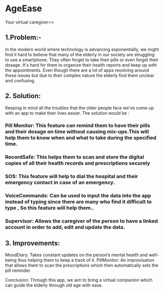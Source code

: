 # AgeEase
Your virtual caregiver>>
## 1.Problem:-  
In the modern world where technology is advancing exponentially, we might find it hard to believe that many of the elderly in our society are struggling to use a smartphone. They often forget to take their pills or even forget their dosage. It's hard for them to organize their health reports and keep up with the appointments. Even though there are a lot of apps revolving around these issues but due to their complex nature the elderly find them unclear and confusing. 

## 2. Solution: 
Keeping in mind all the troubles that the older people face we’ve come up with an app to make their lives easier. The solution would be :
### Pill Monitor: This feature can remind them to have their pills and their dosage on time without causing mix-ups.This will help them to know when and what to take during the specified time.
### RecordSafe: This helps them to scan and store the digital copies of all their health records and prescriptions securely 
### SOS: This feature will help to  dial the hospital and their emergency contact in case of an emergency.
### VoiceCommands: Can be used to input the data into the app instead of typing since there are many who find it difficult to type , So this feature will help them..
### Supervisor: Allows the caregiver of the person to have a linked account in order  to add, edit and update the data.


## 3. Improvements:
MoodDiary: Takes constant updates on the person’s mental health and well-being thus helping them to keep a track of it.
PillMonitor: An improvisation that allows them to scan the prescriptions which then automatically sets the pill reminder.

Conclusion: Through this app, we aim to bring a virtual companion which can guide the elderly through old age with ease.
